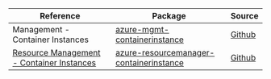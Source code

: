 | Reference | Package | Source |
|---|---|---|
|Management - Container Instances|[azure-mgmt-containerinstance](https://repo1.maven.org/maven2/com/microsoft/azure/azure-mgmt-containerinstance)|[Github](https://github.com/Azure/azure-sdk-for-java)|
|[Resource Management - Container Instances](resourcemanager-containerinstance-readme.md)|[azure-resourcemanager-containerinstance](https://repo1.maven.org/maven2/com/azure/resourcemanager/azure-resourcemanager-containerinstance)|[Github](https://github.com/Azure/azure-sdk-for-java/blob/main/sdk/resourcemanager/azure-resourcemanager-containerinstance)|
